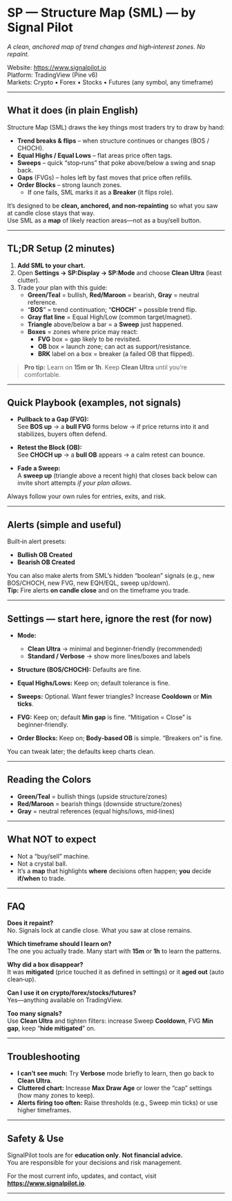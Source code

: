 # SP — Structure Map (SML) — by Signal Pilot
*A clean, anchored map of trend changes and high‑interest zones. No repaint.*

Website: https://www.signalpilot.io  
Platform: TradingView (Pine v6)  
Markets: Crypto • Forex • Stocks • Futures (any symbol, any timeframe)

---

## What it does (in plain English)

Structure Map (SML) draws the key things most traders try to draw by hand:

- **Trend breaks & flips** – when structure continues or changes (BOS / CHOCH).
- **Equal Highs / Equal Lows** – flat areas price often tags.
- **Sweeps** – quick “stop‑runs” that poke above/below a swing and snap back.
- **Gaps** (FVGs) – holes left by fast moves that price often refills.
- **Order Blocks** – strong launch zones.  
  - If one fails, SML marks it as a **Breaker** (it flips role).

It’s designed to be **clean, anchored, and non‑repainting** so what you saw at candle close stays that way.  
Use SML as a **map** of likely reaction areas—not as a buy/sell button.

---

## TL;DR Setup (2 minutes)

1. **Add SML to your chart.**  
2. Open **Settings → SP:Display → SP:Mode** and choose **Clean Ultra** (least clutter).  
3. Trade your plan with this guide:
   - **Green/Teal** = bullish, **Red/Maroon** = bearish, **Gray** = neutral reference.
   - “**BOS**” = trend continuation; “**CHOCH**” = possible trend flip.
   - **Gray flat line** = Equal High/Low (common target/magnet).
   - **Triangle** above/below a bar = a **Sweep** just happened.
   - **Boxes** = zones where price may react:
     - **FVG** box = gap likely to be revisited.
     - **OB** box = launch zone; can act as support/resistance.
     - **BRK** label on a box = breaker (a failed OB that flipped).

> **Pro tip:** Learn on **15m or 1h**. Keep **Clean Ultra** until you’re comfortable.

---

## Quick Playbook (examples, not signals)

- **Pullback to a Gap (FVG):**  
  See **BOS up** → a **bull FVG** forms below → if price returns into it and stabilizes, buyers often defend.

- **Retest the Block (OB):**  
  See **CHOCH up** → a **bull OB** appears → a calm retest can bounce.

- **Fade a Sweep:**  
  A **sweep up** (triangle above a recent high) that closes back below can invite short attempts *if your plan allows*.

Always follow your own rules for entries, exits, and risk.

---

## Alerts (simple and useful)

Built‑in alert presets:
- **Bullish OB Created**
- **Bearish OB Created**

You can also make alerts from SML’s hidden “boolean” signals (e.g., new BOS/CHOCH, new FVG, new EQH/EQL, sweep up/down).  
**Tip:** Fire alerts **on candle close** and on the timeframe you trade.

---

## Settings — start here, ignore the rest (for now)

- **Mode:**  
  - **Clean Ultra** → minimal and beginner‑friendly (recommended)  
  - **Standard / Verbose** → show more lines/boxes and labels

- **Structure (BOS/CHOCH):** Defaults are fine.
- **Equal Highs/Lows:** Keep on; default tolerance is fine.
- **Sweeps:** Optional. Want fewer triangles? Increase **Cooldown** or **Min ticks**.
- **FVG:** Keep on; default **Min gap** is fine. “Mitigation = Close” is beginner‑friendly.
- **Order Blocks:** Keep on; **Body‑based OB** is simple. “Breakers on” is fine.

You can tweak later; the defaults keep charts clean.

---

## Reading the Colors

- **Green/Teal** = bullish things (upside structure/zones)  
- **Red/Maroon** = bearish things (downside structure/zones)  
- **Gray** = neutral references (equal highs/lows, mid‑lines)

---

## What NOT to expect

- Not a “buy/sell” machine.  
- Not a crystal ball.  
- It’s a **map** that highlights **where** decisions often happen; **you** decide **if/when** to trade.

---

## FAQ

**Does it repaint?**  
No. Signals lock at candle close. What you saw at close remains.

**Which timeframe should I learn on?**  
The one you actually trade. Many start with **15m** or **1h** to learn the patterns.

**Why did a box disappear?**  
It was **mitigated** (price touched it as defined in settings) or it **aged out** (auto clean‑up).

**Can I use it on crypto/forex/stocks/futures?**  
Yes—anything available on TradingView.

**Too many signals?**  
Use **Clean Ultra** and tighten filters: increase Sweep **Cooldown**, FVG **Min gap**, keep “**hide mitigated**” on.

---

## Troubleshooting

- **I can’t see much:** Try **Verbose** mode briefly to learn, then go back to **Clean Ultra**.  
- **Cluttered chart:** Increase **Max Draw Age** or lower the “cap” settings (how many zones to keep).  
- **Alerts firing too often:** Raise thresholds (e.g., Sweep min ticks) or use higher timeframes.

---

## Safety & Use

SignalPilot tools are for **education only**. **Not financial advice.**  
You are responsible for your decisions and risk management.

For the most current info, updates, and contact, visit **https://www.signalpilot.io**.

---
